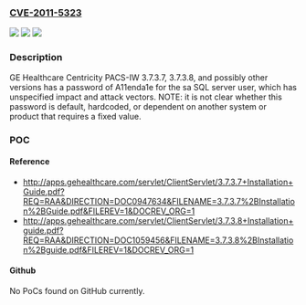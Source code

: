 ### [CVE-2011-5323](https://cve.mitre.org/cgi-bin/cvename.cgi?name=CVE-2011-5323)
![](https://img.shields.io/static/v1?label=Product&message=n%2Fa&color=blue)
![](https://img.shields.io/static/v1?label=Version&message=n%2Fa&color=blue)
![](https://img.shields.io/static/v1?label=Vulnerability&message=n%2Fa&color=brighgreen)

### Description

GE Healthcare Centricity PACS-IW 3.7.3.7, 3.7.3.8, and possibly other versions has a password of A11enda1e for the sa SQL server user, which has unspecified impact and attack vectors.  NOTE: it is not clear whether this password is default, hardcoded, or dependent on another system or product that requires a fixed value.

### POC

#### Reference
- http://apps.gehealthcare.com/servlet/ClientServlet/3.7.3.7+Installation+Guide.pdf?REQ=RAA&DIRECTION=DOC0947634&FILENAME=3.7.3.7%2BInstallation%2BGuide.pdf&FILEREV=1&DOCREV_ORG=1
- http://apps.gehealthcare.com/servlet/ClientServlet/3.7.3.8+Installation+guide.pdf?REQ=RAA&DIRECTION=DOC1059456&FILENAME=3.7.3.8%2BInstallation%2Bguide.pdf&FILEREV=1&DOCREV_ORG=1

#### Github
No PoCs found on GitHub currently.

